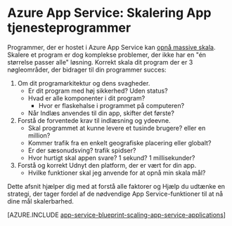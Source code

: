 <properties
    pageTitle="Azure App Service: Skalering App tjenesteprogrammer"
    description="Få mere at vide på Sådan fungerer skalering programmet i App-tjeneste."
    keywords="App, azure app tjeneste, skala, SVG, app-serviceaftale app serviceomkostninger"
    services="app-service"
    documentationCenter=""
    authors="btardif"
    manager="wpickett"
    editor=""/>

<tags
    ms.service="app-service"
    ms.workload="na"
    ms.tgt_pltfrm="na"
    ms.devlang="na"
    ms.topic="article"
    ms.date="10/07/2016"
    ms.author="byvinyal"/>

# <a name="azure-app-service-scaling-app-service-applications"></a>Azure App Service: Skalering App tjenesteprogrammer

Programmer, der er hostet i Azure App Service kan [opnå massive skala](https://azure.microsoft.com/blog/canadian-broadcasting-corporation-radio-canada-leverage-azure-for-smooth-election-coverage/).
Skalere et program er dog komplekse problemer, der ikke har en "én størrelse passer alle" løsning. Korrekt skala dit program der er 3 nøgleområder, der bidrager til din programmer succes:

1. Om dit programarkitektur og dens svagheder.
    * Er dit program med høj sikkerhed? Uden status?
    * Hvad er alle komponenter i dit program?
        * Hvor er flaskehalse i programmet på computeren?
    * Når Indlæs anvendes til din app, skifter det første?
2. Forstå de forventede krav til indlæsning og ydeevne.
    * Skal programmet at kunne levere et tusinde brugere? eller en million?
    * Kommer trafik fra en enkelt geografiske placering eller globalt?
    * Er der sæsonudsving? trafik spidser?
    * Hvor hurtigt skal appen svare? 1 sekund? 1 millisekunder?
3. Forstå og korrekt Udnyt den platform, der er vært for din app.
    * Hvilke funktioner skal jeg anvende for at opnå min skala mål?

Dette afsnit hjælper dig med at forstå alle faktorer og Hjælp du udtænke en strategi, der tager fordel af de nødvendige App Service-funktioner til at nå dine mål skalerbarhed.

[AZURE.INCLUDE [app-service-blueprint-scaling-app-service-applications](../../includes/app-service-blueprint-scaling-app-service-applications.md)]
